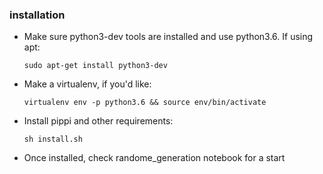 ### installation
- Make sure python3-dev tools are installed and use python3.6. If using apt:
    ~~~~
    sudo apt-get install python3-dev
   ~~~~~
- Make a virtualenv, if you'd like:
  ~~~~
  virtualenv env -p python3.6 && source env/bin/activate
  ~~~~
- Install pippi and other requirements:
  ~~~~
  sh install.sh
  ~~~~
- Once installed, check randome_generation notebook for a start
